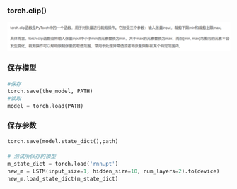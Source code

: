 ### torch.clip()
![](img/mk-2023-09-06-15-36-05.png)

### 保存模型
``` python
#保存
torch.save(the_model, PATH)
#读取
model = torch.load(PATH)
```

### 保存参数
```python
torch.save(model.state_dict(),path)

# 测试所保存的模型
m_state_dict = torch.load('rnn.pt')
new_m = LSTM(input_size=1, hidden_size=10, num_layers=2).to(device)
new_m.load_state_dict(m_state_dict)

```